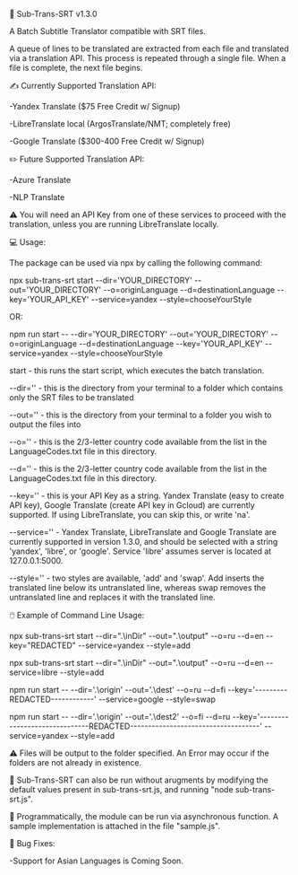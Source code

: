 📝 Sub-Trans-SRT v1.3.0

A Batch Subtitle Translator compatible with SRT files.  

A queue of lines to be translated are extracted from each file and translated via a translation API. This process is repeated through a single file. When a file is complete, the next file begins.



✍️ Currently Supported Translation API:

-Yandex Translate ($75 Free Credit w/ Signup)

-LibreTranslate local (ArgosTranslate/NMT; completely free)

-Google Translate ($300-400 Free Credit w/ Signup)



✏️ Future Supported Translation API:

-Azure Translate

-NLP Translate



⚠️ You will need an API Key from one of these services to proceed with the translation, unless you are running LibreTranslate locally.



💻 Usage:

The package can be used via npx by calling the following command:

npx sub-trans-srt start --dir='YOUR_DIRECTORY' --out='YOUR_DIRECTORY' --o=originLanguage --d=destinationLanguage --key='YOUR_API_KEY' --service=yandex --style=chooseYourStyle

OR:

npm run start -- --dir='YOUR_DIRECTORY' --out='YOUR_DIRECTORY' --o=originLanguage --d=destinationLanguage --key='YOUR_API_KEY' --service=yandex --style=chooseYourStyle



start - this runs the start script, which executes the batch translation.

--dir='' - this is the directory from your terminal to a folder which contains only the SRT files to be translated

--out='' - this is the directory from your terminal to a folder you wish to output the files into

--o='' - this is the 2/3-letter country code available from the list in the LanguageCodes.txt file in this directory. 

--d='' - this is the 2/3-letter country code available from the list in the LanguageCodes.txt file in this directory.

--key='' - this is your API Key as a string.  Yandex Translate (easy to create API key), Google Translate (create API key in Gcloud) are currently supported.  If using LibreTranslate, you can skip this, or write 'na'.

--service='' - Yandex Translate, LibreTranslate and Google Translate are currently supported in version 1.3.0, and should be selected with a string 'yandex', 'libre', or 'google'.  Service 'libre' assumes server is located at 127.0.0.1:5000.

--style='' - two styles are available, 'add' and 'swap'.  Add inserts the translated line below its untranslated line, whereas swap removes the untranslated line and replaces it with the translated line.



🖱️ Example of Command Line Usage:

npx sub-trans-srt start --dir=".\inDir\" --out=".\output\" --o=ru --d=en --key="REDACTED" --service=yandex --style=add

npx sub-trans-srt start --dir=".\inDir\" --out=".\output\" --o=ru --d=en --service=libre --style=add

npm run start -- --dir='.\origin\' --out='.\dest\' --o=ru --d=fi --key='---------REDACTED------------' --service=google --style=swap

npm run start -- --dir='.\origin\' --out='.\dest2\' --o=fi --d=ru --key='------------------------------REDACTED------------------------------------' --service=yandex --style=add



⚠️ Files will be output to the folder specified.  An Error may occur if the folders are not already in existence.



💽 Sub-Trans-SRT can also be run without arugments by modifying the default values present in sub-trans-srt.js, and running "node sub-trans-srt.js".



🤖 Programmatically, the module can be run via asynchronous function.  A sample implementation is attached in the file "sample.js".



🐛 Bug Fixes:

-Support for Asian Languages is Coming Soon.